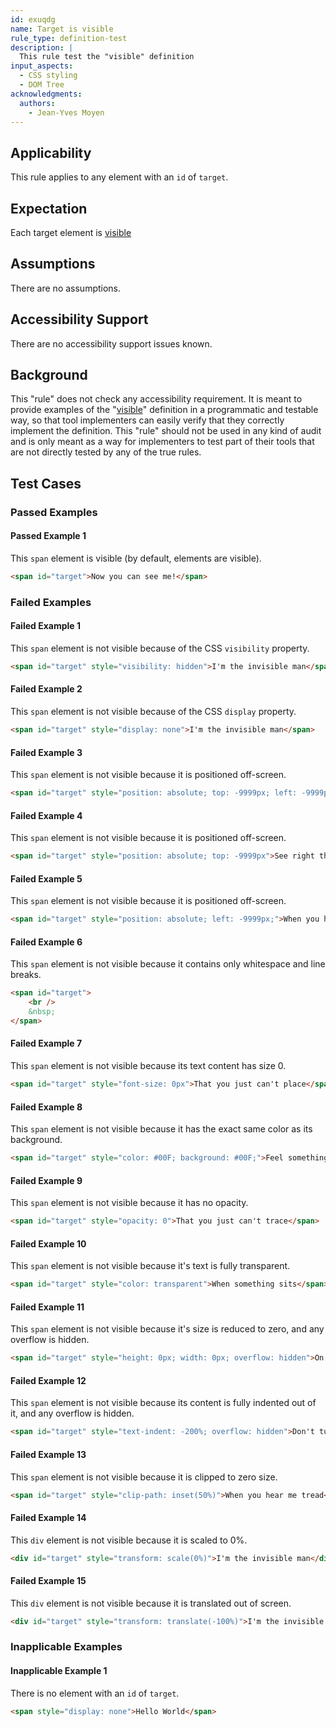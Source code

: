 ```yaml
---
id: exuqdg
name: Target is visible
rule_type: definition-test
description: |
  This rule test the "visible" definition
input_aspects:
  - CSS styling
  - DOM Tree
acknowledgments:
  authors:
    - Jean-Yves Moyen
---
```


## Applicability

This rule applies to any element with an `id` of `target`.

## Expectation

Each target element is [visible][]

## Assumptions

There are no assumptions.

## Accessibility Support

There are no accessibility support issues known.

## Background

This "rule" does not check any accessibility requirement. It is meant to provide examples of the "[visible][]" definition in a programmatic and testable way, so that tool implementers can easily verify that they correctly implement the definition. This "rule" should not be used in any kind of audit and is only meant as a way for implementers to test part of their tools that are not directly tested by any of the true rules.

## Test Cases

### Passed Examples

#### Passed Example 1

This `span` element is visible (by default, elements are visible).

```html
<span id="target">Now you can see me!</span>
```

### Failed Examples

#### Failed Example 1

This `span` element is not visible because of the CSS `visibility` property.

```html
<span id="target" style="visibility: hidden">I'm the invisible man</span>
```

#### Failed Example 2

This `span` element is not visible because of the CSS `display` property.

```html
<span id="target" style="display: none">I'm the invisible man</span>
```

#### Failed Example 3

This `span` element is not visible because it is positioned off-screen.

```html
<span id="target" style="position: absolute; top: -9999px; left: -9999px;">Incredible how you can</span>
```

#### Failed Example 4

This `span` element is not visible because it is positioned off-screen.

```html
<span id="target" style="position: absolute; top: -9999px">See right through me</span>
```

#### Failed Example 5

This `span` element is not visible because it is positioned off-screen.

```html
<span id="target" style="position: absolute; left: -9999px;">When you hear a sound</span>
```

#### Failed Example 6

This `span` element is not visible because it contains only whitespace and line breaks.

```html
<span id="target">
	<br />
	&nbsp;
</span>
```

#### Failed Example 7

This `span` element is not visible because its text content has size 0.

```html
<span id="target" style="font-size: 0px">That you just can't place</span>
```

#### Failed Example 8

This `span` element is not visible because it has the exact same color as its background.

```html
<span id="target" style="color: #00F; background: #00F;">Feel something move</span>
```

#### Failed Example 9

This `span` element is not visible because it has no opacity.

```html
<span id="target" style="opacity: 0">That you just can't trace</span>
```

#### Failed Example 10

This `span` element is not visible because it's text is fully transparent.

```html
<span id="target" style="color: transparent">When something sits</span>
```

#### Failed Example 11

This `span` element is not visible because it's size is reduced to zero, and any overflow is hidden.

```html
<span id="target" style="height: 0px; width: 0px; overflow: hidden">On the end of your bed</span>
```

#### Failed Example 12

This `span` element is not visible because its content is fully indented out of it, and any overflow is hidden.

```html
<span id="target" style="text-indent: -200%; overflow: hidden">Don't turn around</span>
```

#### Failed Example 13

This `span` element is not visible because it is clipped to zero size.

```html
<span id="target" style="clip-path: inset(50%)">When you hear me tread</span>
```

#### Failed Example 14

This `div` element is not visible because it is scaled to 0%.

```html
<div id="target" style="transform: scale(0%)">I'm the invisible man</div>
```

#### Failed Example 15

This `div` element is not visible because it is translated out of screen.

```html
<div id="target" style="transform: translate(-100%)">I'm the invisible man</div>
```

### Inapplicable Examples

#### Inapplicable Example 1

There is no element with an `id` of `target`.

```html
<span style="display: none">Hello World</span>
```

[visible]: /glossary/#visible
